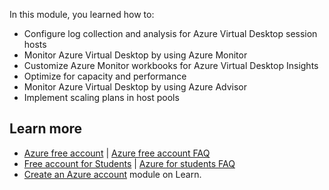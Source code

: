 In this module, you learned how to:

 -  Configure log collection and analysis for Azure Virtual Desktop session hosts
 -  Monitor Azure Virtual Desktop by using Azure Monitor
 -  Customize Azure Monitor workbooks for Azure Virtual Desktop Insights
 -  Optimize for capacity and performance
 -  Monitor Azure Virtual Desktop by using Azure Advisor
 -  Implement scaling plans in host pools

## Learn more

 -  [Azure free account](https://azure.microsoft.com/free/?azure-portal=true) \| [Azure free account FAQ](https://azure.microsoft.com/free/free-account-faq/?azure-portal=true)
 -  [Free account for Students](https://azure.microsoft.com/free/students/?azure-portal=true) \| [Azure for students FAQ](/azure/education-hub/azure-dev-tools-teaching/program-faq#azure-for-students/?azure-portal=true)
 -  [Create an Azure account](/learn/modules/create-an-azure-account/?azure-portal=true) module on Learn.
